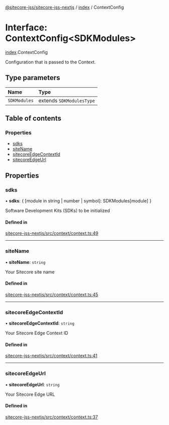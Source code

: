 [@sitecore-jss/sitecore-jss-nextjs](../README.md) / [index](../modules/index.md) / ContextConfig

# Interface: ContextConfig<SDKModules\>

[index](../modules/index.md).ContextConfig

Configuration that is passed to the Context.

## Type parameters

| Name | Type |
| :------ | :------ |
| `SDKModules` | extends `SDKModulesType` |

## Table of contents

### Properties

- [sdks](index.ContextConfig.md#sdks)
- [siteName](index.ContextConfig.md#sitename)
- [sitecoreEdgeContextId](index.ContextConfig.md#sitecoreedgecontextid)
- [sitecoreEdgeUrl](index.ContextConfig.md#sitecoreedgeurl)

## Properties

### sdks

• **sdks**: { [module in string \| number \| symbol]: SDKModules[module] }

Software Development Kits (SDKs) to be initialized

#### Defined in

[sitecore-jss-nextjs/src/context/context.ts:49](https://github.com/Sitecore/jss/blob/090e9187e/packages/sitecore-jss-nextjs/src/context/context.ts#L49)

___

### siteName

• **siteName**: `string`

Your Sitecore site name

#### Defined in

[sitecore-jss-nextjs/src/context/context.ts:45](https://github.com/Sitecore/jss/blob/090e9187e/packages/sitecore-jss-nextjs/src/context/context.ts#L45)

___

### sitecoreEdgeContextId

• **sitecoreEdgeContextId**: `string`

Your Sitecore Edge Context ID

#### Defined in

[sitecore-jss-nextjs/src/context/context.ts:41](https://github.com/Sitecore/jss/blob/090e9187e/packages/sitecore-jss-nextjs/src/context/context.ts#L41)

___

### sitecoreEdgeUrl

• **sitecoreEdgeUrl**: `string`

Your Sitecore Edge URL

#### Defined in

[sitecore-jss-nextjs/src/context/context.ts:37](https://github.com/Sitecore/jss/blob/090e9187e/packages/sitecore-jss-nextjs/src/context/context.ts#L37)
